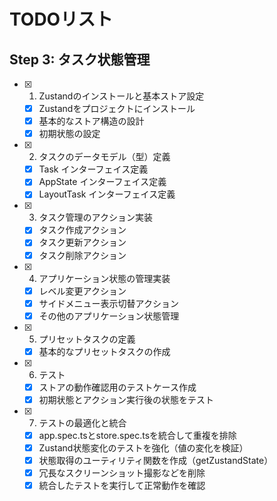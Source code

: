 # TODOリスト

## Step 3: タスク状態管理

- [x] 1. Zustandのインストールと基本ストア設定

  - [x] Zustandをプロジェクトにインストール
  - [x] 基本的なストア構造の設計
  - [x] 初期状態の設定

- [x] 2. タスクのデータモデル（型）定義

  - [x] Task インターフェイス定義
  - [x] AppState インターフェイス定義
  - [x] LayoutTask インターフェイス定義

- [x] 3. タスク管理のアクション実装

  - [x] タスク作成アクション
  - [x] タスク更新アクション
  - [x] タスク削除アクション

- [x] 4. アプリケーション状態の管理実装

  - [x] レベル変更アクション
  - [x] サイドメニュー表示切替アクション
  - [x] その他のアプリケーション状態管理

- [x] 5. プリセットタスクの定義

  - [x] 基本的なプリセットタスクの作成

- [x] 6. テスト

  - [x] ストアの動作確認用のテストケース作成
  - [x] 初期状態とアクション実行後の状態をテスト

- [x] 7. テストの最適化と統合

  - [x] app.spec.tsとstore.spec.tsを統合して重複を排除
  - [x] Zustand状態変化のテストを強化（値の変化を検証）
  - [x] 状態取得のユーティリティ関数を作成（getZustandState）
  - [x] 冗長なスクリーンショット撮影などを削除
  - [x] 統合したテストを実行して正常動作を確認
